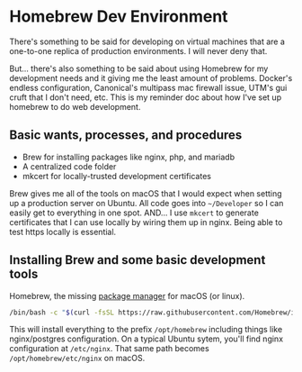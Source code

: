 # Homebrew Dev Environment

There's something to be said for developing on virtual machines that are a one-to-one replica of production environments. I will never deny that.

But... there's also something to be said about using Homebrew for my development needs and it giving me the least amount of problems. Docker's endless configuration, Canonical's multipass mac firewall issue, UTM's gui cruft that I don't need, etc. This is my reminder doc about how I've set up homebrew to do web development.

## Basic wants, processes, and procedures

- Brew for installing packages like nginx, php, and mariadb
- A centralized code folder
- mkcert for locally-trusted development certificates

Brew gives me all of the tools on macOS that I would expect when setting up a production server on Ubuntu. All code goes into `~/Developer` so I can easily get to everything in one spot. AND... I use `mkcert` to generate certificates that I can use locally by wiring them up in nginx. Being able to test https locally is essential.

## Installing Brew and some basic development tools

Homebrew, the missing [package manager](https://brew.sh/) for macOS (or linux).

```zsh
/bin/bash -c "$(curl -fsSL https://raw.githubusercontent.com/Homebrew/install/HEAD/install.sh)"
```

This will install everything to the prefix `/opt/homebrew` including things like nginx/postgres configuration. On a typical Ubuntu sytem, you'll find nginx configuration at `/etc/nginx`. That same path becomes `/opt/homebrew/etc/nginx` on macOS.
